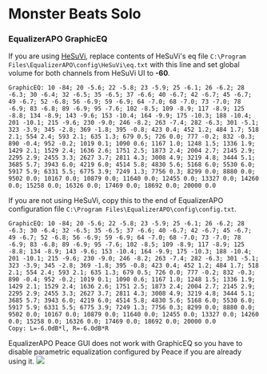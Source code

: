 # Monster Beats Solo
### EqualizerAPO GraphicEQ
If you are using [HeSuVi](https://sourceforge.net/projects/hesuvi/), replace contents of HeSuVi's eq file `C:\Program Files\EqualizerAPO\config\HeSuVi\eq.txt` with this line and set global volume for both channels from HeSuVi UI to **-60**.
```
GraphicEQ: 10 -84; 20 -5.6; 22 -5.8; 23 -5.9; 25 -6.1; 26 -6.2; 28 -6.3; 30 -6.4; 32 -6.5; 35 -6.5; 37 -6.6; 40 -6.7; 42 -6.7; 45 -6.7; 49 -6.7; 52 -6.8; 56 -6.9; 59 -6.9; 64 -7.0; 68 -7.0; 73 -7.0; 78 -6.9; 83 -6.8; 89 -6.9; 95 -7.6; 102 -8.5; 109 -8.9; 117 -8.9; 125 -8.8; 134 -8.9; 143 -9.6; 153 -10.4; 164 -9.9; 175 -10.3; 188 -10.4; 201 -10.1; 215 -9.6; 230 -9.0; 246 -8.2; 263 -7.4; 282 -6.3; 301 -5.1; 323 -3.9; 345 -2.8; 369 -1.8; 395 -0.8; 423 0.4; 452 1.2; 484 1.7; 518 2.1; 554 2.4; 593 2.1; 635 1.3; 679 0.5; 726 0.0; 777 -0.2; 832 -0.3; 890 -0.4; 952 -0.2; 1019 0.1; 1090 0.6; 1167 1.0; 1248 1.5; 1336 1.9; 1429 2.1; 1529 2.4; 1636 2.6; 1751 2.5; 1873 2.4; 2004 2.7; 2145 2.9; 2295 2.9; 2455 3.3; 2627 3.7; 2811 4.3; 3008 4.9; 3219 4.8; 3444 5.1; 3685 5.7; 3943 6.0; 4219 6.0; 4514 5.8; 4830 5.6; 5168 6.0; 5530 6.0; 5917 5.9; 6331 5.5; 6775 3.9; 7249 1.3; 7756 0.3; 8299 0.0; 8880 0.0; 9502 0.0; 10167 0.0; 10879 0.0; 11640 0.0; 12455 0.0; 13327 0.0; 14260 0.0; 15258 0.0; 16326 0.0; 17469 0.0; 18692 0.0; 20000 0.0
```
If you are not using HeSuVi, copy this to the end of EqualizerAPO configuration file `C:\Program Files\EqualizerAPO\config\config.txt`.
```
GraphicEQ: 10 -84; 20 -5.6; 22 -5.8; 23 -5.9; 25 -6.1; 26 -6.2; 28 -6.3; 30 -6.4; 32 -6.5; 35 -6.5; 37 -6.6; 40 -6.7; 42 -6.7; 45 -6.7; 49 -6.7; 52 -6.8; 56 -6.9; 59 -6.9; 64 -7.0; 68 -7.0; 73 -7.0; 78 -6.9; 83 -6.8; 89 -6.9; 95 -7.6; 102 -8.5; 109 -8.9; 117 -8.9; 125 -8.8; 134 -8.9; 143 -9.6; 153 -10.4; 164 -9.9; 175 -10.3; 188 -10.4; 201 -10.1; 215 -9.6; 230 -9.0; 246 -8.2; 263 -7.4; 282 -6.3; 301 -5.1; 323 -3.9; 345 -2.8; 369 -1.8; 395 -0.8; 423 0.4; 452 1.2; 484 1.7; 518 2.1; 554 2.4; 593 2.1; 635 1.3; 679 0.5; 726 0.0; 777 -0.2; 832 -0.3; 890 -0.4; 952 -0.2; 1019 0.1; 1090 0.6; 1167 1.0; 1248 1.5; 1336 1.9; 1429 2.1; 1529 2.4; 1636 2.6; 1751 2.5; 1873 2.4; 2004 2.7; 2145 2.9; 2295 2.9; 2455 3.3; 2627 3.7; 2811 4.3; 3008 4.9; 3219 4.8; 3444 5.1; 3685 5.7; 3943 6.0; 4219 6.0; 4514 5.8; 4830 5.6; 5168 6.0; 5530 6.0; 5917 5.9; 6331 5.5; 6775 3.9; 7249 1.3; 7756 0.3; 8299 0.0; 8880 0.0; 9502 0.0; 10167 0.0; 10879 0.0; 11640 0.0; 12455 0.0; 13327 0.0; 14260 0.0; 15258 0.0; 16326 0.0; 17469 0.0; 18692 0.0; 20000 0.0
Copy: L=-6.0dB*l, R=-6.0dB*R
```
EqualizerAPO Peace GUI does not work with GraphicEQ so you have to disable parametric equalization configured by Peace if you are already using it.
![](https://raw.githubusercontent.com/jaakkopasanen/AutoEq/master/results/Innerfidelity%202017/innerfidelity/onear/Monster%20Beats%20Solo/Monster%20Beats%20Solo.png)
